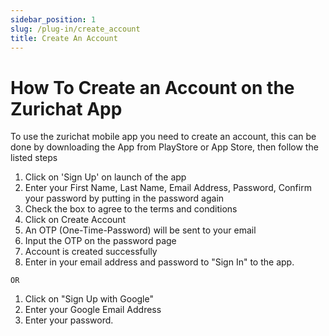 ```yaml
---
sidebar_position: 1
slug: /plug-in/create_account
title: Create An Account
---
```


# How To Create an Account on the Zurichat App

To use the zurichat mobile app you need to create an account, this can be done by downloading the App from PlayStore or App Store, then follow the listed steps

1. Click on 'Sign Up' on launch of the app
2. Enter your First Name, Last Name, Email Address, Password, Confirm your password by putting in the password again
3. Check the box to agree to the terms and conditions
4. Click on Create Account
5. An OTP (One-Time-Password) will be sent to your email
6. Input the OTP on the password page
7. Account is created successfully
8. Enter in your email address and password to "Sign In" to the app.

```
OR
```

1. Click on "Sign Up with Google"
2. Enter your Google Email Address
3. Enter your password.
